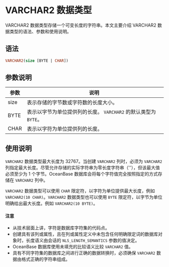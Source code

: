 # VARCHAR2 数据类型

VARCHAR2 数据类型存储一个可变长度的字符串。本文主要介绍 VARCHAR2 数据类型的语法、参数和使用说明。

## 语法

```sql
VARCHAR2(size [BYTE | CHAR])
```

## 参数说明

|  参数  |         说明         |
|------|--------------------|
| size | 表示存储的字节数或字符数的长度大小。 |
| BYTE | 表示以字节为单位提供列的长度。 `VARCHAR2` 的默认类型为 `BYTE`。 |
| CHAR | 表示以字符为单位提供列的长度。    |

## 使用说明

`VARCHAR2` 数据类型最大长度为 32767。当创建 `VARCHAR2` 列时，必须为 `VARCHAR2` 列指定最大长度。尽管允许存储的实际字符串为零长度字符串（''），但该最大值必须至少为 1 个字节。OceanBase 数据库会将每个字符值完全按照指定的方式存储在 `VARCHAR2` 列中。

`VARCHAR2` 数据类型可以使用 `CHAR` 限定符，以字符为单位提供最大长度，例如 `VARCHAR2(10 CHAR)`。`VARCHAR2` 数据类型也可以使用 `BYTE` 限定符，以字节为单位明确给出最大长度。例如 `VARCHAR2(10 BYTE)`。

  <main id="notice" type='notice'>
    <h4>注意</h4>
    <ul>
    <li>从技术层面上讲，字符是数据库字符集的代码点。</li>
    <li>创建具有该列或属性，且在列或属性定义中未包含任何明确限定词的数据库对象时，长度语义由会话的 <code>NLS_LENGTH_SEMANTICS</code> 参数的值决定。</li>
    <li>OceanBase 数据库使用未填充的比较语义比较 <code>VARCHAR2</code> 值。</li>
    <li>具有不同字符集的数据库之间进行正确的数据转换时，必须确保 <code>VARCHAR2</code> 数据由格式正确的字符串组成。</li>
    </ul>
  </main>
